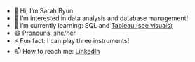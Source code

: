 - 👋 Hi, I’m Sarah Byun
- 👀 I’m interested in data analysis and database management!
- 🌱 I’m currently learning: SQL and <a href="https://public.tableau.com/app/profile/sarah.b4052/vizzes">Tableau (see visuals)</a>
- 😄 Pronouns: she/her
- ⚡ Fun fact: I can play three instruments!
- 📫 How to reach me: <a href="https://www.linkedin.com/in/sarah-byun-2019/">LinkedIn</a>

<!---
sbyun72/sbyun72 is a ✨ special ✨ repository because its `README.md` (this file) appears on your GitHub profile.
You can click the Preview link to take a look at your changes.

--->
